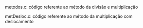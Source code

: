 metodos.c: código referente ao método da divisão e multiplicação

metDesloc.c: código referente ao método da multiplicação com deslocamento 
